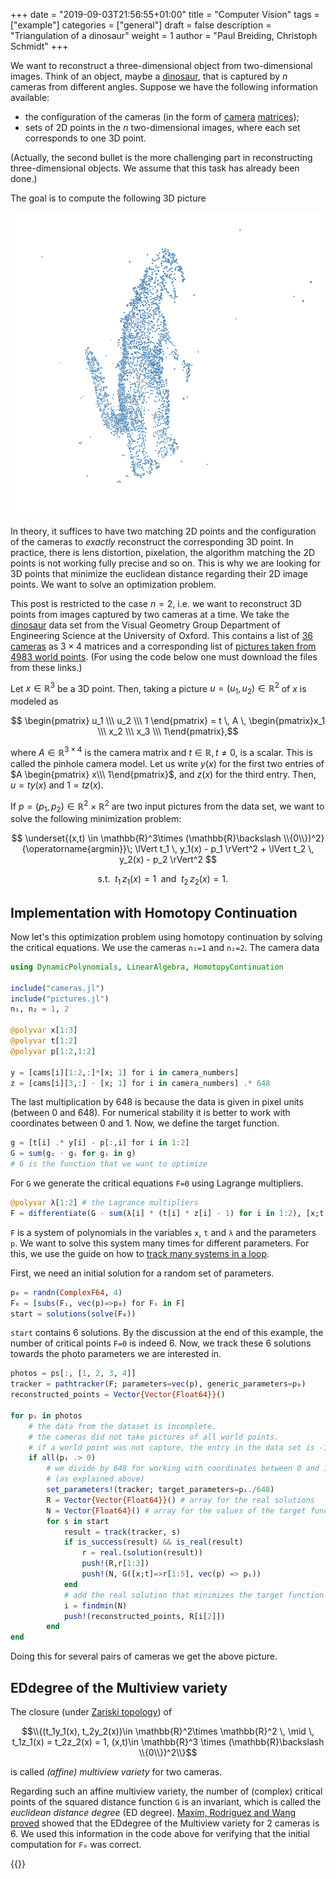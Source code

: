 +++
date = "2019-09-03T21:56:55+01:00"
title = "Computer Vision"
tags = ["example"]
categories = ["general"]
draft = false
description = "Triangulation of a dinosaur"
weight = 1
author = "Paul Breiding, Christoph Schmidt"
+++



We want to reconstruct a three-dimensional object from two-dimensional images. Think of an object, maybe a [dinosaur], that is captured by $n$ cameras from different angles. Suppose we have the following information available:

- the configuration of the cameras (in the form of [camera][pinhole camera model] [matrices][camera matrix]);
- sets of 2D points in the $n$ two-dimensional images, where each set corresponds to one 3D point.

(Actually, the second bullet is the more challenging part in reconstructing three-dimensional objects. We assume that this task has already been done.)

The goal is to compute the following 3D picture

<p style="text-align:center;"><img src="/images/dino.png" width="700px"/></p>

In theory, it suffices to have two matching 2D points and the configuration of the cameras to *exactly* reconstruct the corresponding 3D point. In practice, there is lens distortion, pixelation, the algorithm matching the 2D points is not working fully precise and so on. This is why we are looking for 3D points that minimize the euclidean distance regarding their 2D image points. We want to solve an optimization problem.

This post is restricted to the case $n=2$, i.e. we want to reconstruct 3D points from images captured by two cameras at a time. We take the [dinosaur] data set from the Visual Geometry Group
Department of Engineering Science at the University of Oxford. This contains a list of [36 cameras](https://gist.github.com/PBrdng/46436855f3755c5a959a7c5d6ba7e32b#file-cameras-jl) as $3\times 4$ matrices and a corresponding list of [pictures taken from 4983 world points](https://gist.github.com/PBrdng/46436855f3755c5a959a7c5d6ba7e32b#file-pictures-jl). (For using the code below one must download the files from these links.)

Let $x\in\mathbb{R}^3$ be a 3D point. Then, taking a picture $u=(u_1,u_2)\in\mathbb{R}^2$ of $x$ is modeled as

$$ \begin{pmatrix} u_1 \\\ u_2 \\\ 1 \end{pmatrix} = t \, A \, \begin{pmatrix}x_1 \\\ x_2 \\\ x_3  \\\ 1\end{pmatrix},$$

where $A\in \mathbb{R}^{3\times 4}$ is the camera matrix and $t \in \mathbb{R}, t \neq 0$, is a scalar. This is called the pinhole camera model. Let us write $y(x)$ for the first two entries of  $A \begin{pmatrix} x\\\ 1\end{pmatrix}$, and $z(x)$ for the third entry. Then, $u=t y(x)$ and $1 = t z(x)$.

If $p = (p_1, p_2) \in\mathbb{R}^2\times \mathbb{R}^2$ are two input pictures from the data set, we want to solve the following minimization problem:

$$
\underset{(x,t) \in \mathbb{R}^3\times (\mathbb{R}\backslash \\{0\\})^2}{\operatorname{argmin}}\; \lVert t_1 \, y_1(x) - p_1 \rVert^2 + \lVert  t_2 \,  y_2(x) - p_2 \rVert^2
$$

$$
\text{s.t. }\; t_1 \, z_1(x) = 1 \;\text{ and } \;t_2 \, z_2(x)=1.\quad $$

## Implementation with Homotopy Continuation

Now let's this optimization problem using homotopy continuation by solving the critical equations. We use the cameras `n₁=1` and `n₂=2`. The camera data

```julia
using DynamicPolynomials, LinearAlgebra, HomotopyContinuation

include("cameras.jl")
include("pictures.jl")
n₁, n₂ = 1, 2

@polyvar x[1:3]
@polyvar t[1:2]
@polyvar p[1:2,1:2]

y = [cams[i][1:2,:]*[x; 1] for i in camera_numbers]
z = [cams[i][3,:] ⋅ [x; 1] for i in camera_numbers] .* 648
```

The last multiplication by 648 is because the data is given in pixel units (between 0 and 648). For numerical stability it is better to work with coordinates between 0 and 1. Now, we define the target function.

```julia
g = [t[i] .* y[i] - p[:,i] for i in 1:2]
G = sum(gᵢ ⋅ gᵢ for gᵢ in g)
# G is the function that we want to optimize
```

For `G` we generate the critical equations `F=0` using Lagrange multipliers.

```julia
@polyvar λ[1:2] # the Lagrance multipliers
F = differentiate(G - sum(λ[i] * (t[i] * z[i] - 1) for i in 1:2), [x;t;λ])
```

`F` is a system of polynomials in the variables `x`, `t` and `λ` and the parameters `p`. We want to solve this system many times for different parameters. For this, we use the guide on how to [track many systems in a loop](guides/many-systems).

First, we need an initial solution for a random set of parameters.
```julia
p₀ = randn(ComplexF64, 4)
F₀ = [subs(Fᵢ, vec(p)=>p₀) for Fᵢ in F]
start = solutions(solve(F₀))
```

`start` contains 6 solutions. By the discussion at the end of this example, the number of critical points `F=0` is indeed 6. Now, we track these 6 solutions towards the photo parameters we are interested in.

```julia
photos = ps[:, [1, 2, 3, 4]]
tracker = pathtracker(F; parameters=vec(p), generic_parameters=p₀)
reconstructed_points = Vector{Vector{Float64}}()

for pᵢ in photos
	# the data from the dataset is incomplete.
	# the cameras did not take pictures of all world points.
	# if a world point was not capture, the entry in the data set is -1.
	if all(pᵢ .> 0)
		# we divide by 648 for working with coordinates between 0 and 1
		# (as explained above)
		set_parameters!(tracker; target_parameters=pᵢ./648)
		R = Vector{Vector{Float64}}() # array for the real solutions
		N = Vector{Float64}() # array for the values of the target function G
		for s in start
			result = track(tracker, s)
			if is_success(result) && is_real(result)
				r = real.(solution(result))
				push!(R,r[1:3])
				push!(N, G([x;t]=>r[1:5], vec(p) => pᵢ))
			end
			# add the real solution that minimizes the target function
			i = findmin(N)
			push!(reconstructed_points, R[i[2]])
		end
end

```

Doing this for several pairs of cameras we get the above picture.



## EDdegree of the Multiview variety

The closure (under [Zariski topology]) of

$$\\{(t_1y_1(x), t_2y_2(x))\in \mathbb{R}^2\times \mathbb{R}^2  \, \mid \, t_1z_1(x) = t_2z_2(x) = 1,  (x,t)\in \mathbb{R}^3 \times (\mathbb{R}\backslash \\{0\\})^2\\}$$

is called *(affine) multiview variety* for two cameras.

Regarding such an affine multiview variety, the number of (complex) critical points of the squared distance function `G` is an invariant, which is called the *euclidean distance degree* (ED degree). [Maxim, Rodriguez and Wang proved][ED degree paper] showed that the EDdegree of the Multiview variety for 2 cameras is 6. We used this information in the code above for verifying that the initial computation for `F₀` was correct.


{{<bibtex >}}



[dinosaur]: <https://www.robots.ox.ac.uk/~vgg/data/data-mview.html>
[pinhole camera model]: <https://en.wikipedia.org/wiki/Pinhole_camera_model>
[camera matrix]: <https://en.wikipedia.org/wiki/Camera_matrix>
[monodromy]: <https://www.juliahomotopycontinuation.org/guides/monodromy/>
[PathTracker]: <https://www.juliahomotopycontinuation.org/guides/many-systems/>
[Zariski topology]: <https://en.wikipedia.org/wiki/Zariski_topology>
[ED degree paper]: <https://arxiv.org/abs/1812.05648>
